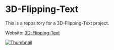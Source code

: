 # 3D-Flipping-Text

This is a repository for a 3D-Flipping-Text project.

Website: [3D-Flipping-Text](https://brutal-harsh.github.io/3D-Flipping-Text/)

[![Thumbnail](https://cdn.discordapp.com/attachments/1167332357481701456/1167332408501227580/Screenshot_2023-10-27_at_10.51.35_AM.png?ex=654dbe06&is=653b4906&hm=b52dedd5b44e9beddabaca164111aaf931b6ceba96c3e44433fe02770e6c6ff9&)](https://cdn.discordapp.com/attachments/1167332357481701456/1167400106799157289/Screen_Recording_2023-10-27_at_3.21.04_PM.mov?ex=654dfd12&is=653b8812&hm=72caa1380cdabf8957aa3d7420341c53d75ef1f98f918edbed02f0278e262e63&)

